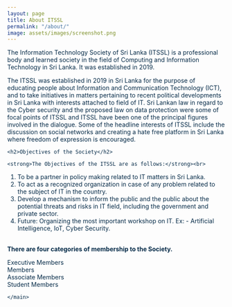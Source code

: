 ```yaml
---
layout: page
title: About ITSSL
permalink: "/about/"
image: assets/images/screenshot.png
---
```


<div style="color:#072C49">
<main role="main" class="hmain">
      <p>The Information Technology Society of Sri Lanka (ITSSL) is a professional body and learned society in the field of Computing and Information Technology in Sri Lanka. It was established in 2019.</p>
    <p>The ITSSL was established in 2019 in Sri Lanka for the purpose of educating people about Information and Communication Technology (ICT), and to take initiatives in matters pertaining to recent political developments in Sri Lanka with interests attached to field of IT. Sri Lankan law in regard to the Cyber security and the proposed law on data protection were some of focal points of ITSSL and ITSSL have been one of the principal figures involved in the dialogue. Some of the headline interests of ITSSL include the discussion on social networks and creating a hate free platform in Sri Lanka where freedom of expression is encouraged.</p>


    <h2>Objectives of the Society</h2>

    <strong>The Objectives of the ITSSL are as follows:</strong><br>

1. To be a partner in policy making related to IT matters in Sri Lanka.<br>
2. To act as a recognized organization in case of any problem related to the subject of IT in the country.<br>
3. Develop a mechanism to inform the public and the public about the potential threats and risks in IT field, including the government and private sector.<br>
4. Future: Organizing the most important workshop on IT. Ex: - Artificial Intelligence, IoT, Cyber ​​Security.<br><br>

<strong> There are four categories of membership to the Society.</strong><br>

Executive Members<br>
Members<br>
Associate Members<br>
Student Members<br>

    </main>

<br></div>
